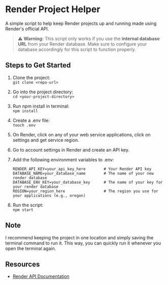 # Render Project Helper

A simple script to help keep Render projects up and running made using Render's official API.

> ⚠️ **Warning:** This script only works if you use the **internal database URL** from your Render database. Make sure to configure your database accordingly for this script to function properly.

## Steps to Get Started

1. Clone the project:  
   `git clone <repo-url>`

2. Go into the project directory:  
   `cd <your-project-directory>`

3. Run npm install in terminal:  
   `npm install`

4. Create a .env file:  
   `touch .env`

6. On Render, click on any of your web service applications, click on settings and get service region.

7. Go to account settings in Render and create an API key.

8. Add the following environment variables to .env:  
   ```plaintext
   RENDER_API_KEY=your_api_key_here        # Your Render API key
   DATABASE_NAME=your_database_name        # The name of your new render database
   DATABASE_ENV_KEY=your_database_key      # The name of your key for your render database
   REGION=your_region_here                 # The region you use for your applications (e.g., oregon)  
9. Run the script:  
   `npm start`

## Note

I recommend keeping the project in one location and simply saving the terminal command to run it. This way, you can quickly run it whenever you open the terminal again.

## Resources

- [Render API Documentation](https://api-docs.render.com/reference/introduction)
